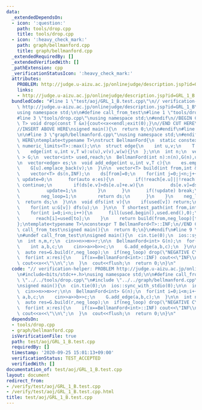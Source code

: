 ```yaml
---
data:
  _extendedDependsOn:
  - icon: ':question:'
    path: tools/drop.cpp
    title: tools/drop.cpp
  - icon: ':heavy_check_mark:'
    path: graph/bellmanford.cpp
    title: graph/bellmanford.cpp
  _extendedRequiredBy: []
  _extendedVerifiedWith: []
  _pathExtension: cpp
  _verificationStatusIcon: ':heavy_check_mark:'
  attributes:
    PROBLEM: http://judge.u-aizu.ac.jp/onlinejudge/description.jsp?id=GRL_1_B
    links:
    - http://judge.u-aizu.ac.jp/onlinejudge/description.jsp?id=GRL_1_B
  bundledCode: "#line 1 \"test/aoj/GRL_1_B.test.cpp\"\n// verification-helper: PROBLEM\
    \ http://judge.u-aizu.ac.jp/onlinejudge/description.jsp?id=GRL_1_B\n\n#include<bits/stdc++.h>\n\
    using namespace std;\n\n#define call_from_test\n#line 1 \"tools/drop.cpp\"\n\n\
    #line 3 \"tools/drop.cpp\"\nusing namespace std;\n#endif\n//BEGIN CUT HERE\ntemplate<typename\
    \ T> void drop(const T &x){cout<<x<<endl;exit(0);}\n//END CUT HERE\n#ifndef call_from_test\n\
    //INSERT ABOVE HERE\nsigned main(){\n  return 0;\n}\n#endif\n#line 1 \"graph/bellmanford.cpp\"\
    \n\n#line 3 \"graph/bellmanford.cpp\"\nusing namespace std;\n#endif\n//BEGIN CUT\
    \ HERE\ntemplate<typename T>\nstruct BellmanFord{\n  static constexpr T INF =\
    \ numeric_limits<T>::max();\n\n  struct edge{\n    int u,v;\n    T w;\n    edge(){}\n\
    \    edge(int u,int v,T w):u(u),v(v),w(w){}\n  };\n\n  int n;\n  vector< vector<int>\
    \ > G;\n  vector<int> used,reach;\n  BellmanFord(int n):n(n),G(n),used(n,0),reach(n,1){}\n\
    \n  vector<edge> es;\n  void add_edge(int u,int v,T c){\n    es.emplace_back(u,v,c);\n\
    \    G[u].emplace_back(v);\n  }\n\n  vector<T> build(int from,int &neg_loop){\n\
    \    vector<T> ds(n,INF);\n    ds[from]=0;\n    for(int j=0;j<n;j++){\n      bool\
    \ update=0;\n      for(auto e:es){\n        if(!reach[e.u]||!reach[e.v]||ds[e.u]==INF)\
    \ continue;\n        if(ds[e.v]>ds[e.u]+e.w){\n          ds[e.v]=ds[e.u]+e.w;\n\
    \          update=1;\n        }\n      }\n      if(!update) break;\n      if(j==n-1){\n\
    \        neg_loop=1;\n        return ds;\n      }\n    }\n    neg_loop=0;\n  \
    \  return ds;\n  }\n\n  void dfs(int v){\n    if(used[v]) return;\n    used[v]=1;\n\
    \    for(int u:G[v]) dfs(u);\n  }\n\n  T shortest_path(int from,int to,int &neg_loop){\n\
    \    for(int i=0;i<n;i++){\n      fill(used.begin(),used.end(),0);\n      dfs(i);\n\
    \      reach[i]=used[to];\n    }\n    return build(from,neg_loop)[to];\n  }\n\
    };\ntemplate<typename T>\nconstexpr T BellmanFord<T>::INF;\n//END CUT HERE\n#ifndef\
    \ call_from_test\nsigned main(){\n  return 0;\n}\n#endif\n#line 9 \"test/aoj/GRL_1_B.test.cpp\"\
    \n#undef call_from_test\n\nsigned main(){\n  cin.tie(0);\n  ios::sync_with_stdio(0);\n\
    \n  int n,m,r;\n  cin>>n>>m>>r;\n\n  BellmanFord<int> G(n);\n  for(int i=0;i<m;i++){\n\
    \    int a,b,c;\n    cin>>a>>b>>c;\n    G.add_edge(a,b,c);\n  }\n\n  int neg_loop;\n\
    \  auto res=G.build(r,neg_loop);\n  if(neg_loop) drop(\"NEGATIVE CYCLE\");\n\n\
    \  for(int x:res){\n    if(x==BellmanFord<int>::INF) cout<<\"INF\\n\";\n    else\
    \ cout<<x<<\"\\n\";\n  }\n  cout<<flush;\n  return 0;\n}\n"
  code: "// verification-helper: PROBLEM http://judge.u-aizu.ac.jp/onlinejudge/description.jsp?id=GRL_1_B\n\
    \n#include<bits/stdc++.h>\nusing namespace std;\n\n#define call_from_test\n#include\
    \ \"../../tools/drop.cpp\"\n#include \"../../graph/bellmanford.cpp\"\n#undef call_from_test\n\
    \nsigned main(){\n  cin.tie(0);\n  ios::sync_with_stdio(0);\n\n  int n,m,r;\n\
    \  cin>>n>>m>>r;\n\n  BellmanFord<int> G(n);\n  for(int i=0;i<m;i++){\n    int\
    \ a,b,c;\n    cin>>a>>b>>c;\n    G.add_edge(a,b,c);\n  }\n\n  int neg_loop;\n\
    \  auto res=G.build(r,neg_loop);\n  if(neg_loop) drop(\"NEGATIVE CYCLE\");\n\n\
    \  for(int x:res){\n    if(x==BellmanFord<int>::INF) cout<<\"INF\\n\";\n    else\
    \ cout<<x<<\"\\n\";\n  }\n  cout<<flush;\n  return 0;\n}\n"
  dependsOn:
  - tools/drop.cpp
  - graph/bellmanford.cpp
  isVerificationFile: true
  path: test/aoj/GRL_1_B.test.cpp
  requiredBy: []
  timestamp: '2020-09-25 15:01:13+09:00'
  verificationStatus: TEST_ACCEPTED
  verifiedWith: []
documentation_of: test/aoj/GRL_1_B.test.cpp
layout: document
redirect_from:
- /verify/test/aoj/GRL_1_B.test.cpp
- /verify/test/aoj/GRL_1_B.test.cpp.html
title: test/aoj/GRL_1_B.test.cpp
---
```

